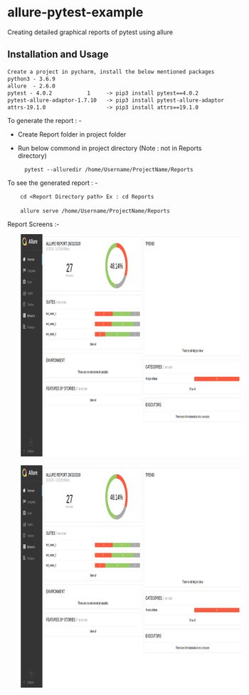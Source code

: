 # allure-pytest-example
Creating detailed graphical reports of pytest using allure


Installation and Usage
-

	Create a project in pycharm, install the below mentioned packages
	python3 - 3.6.9
	allure  - 2.6.0 
	pytest - 4.0.2           1     -> pip3 install pytest==4.0.2
	pytest-allure-adaptor-1.7.10   -> pip3 install pytest-allure-adaptor
	attrs-19.1.0                   -> pip3 install attrs==19.1.0

To generate the report : -

* Create Report folder in project folder
* Run below commond in project directory (Note : not in Reports directory)

		pytest --alluredir /home/Username/ProjectName/Reports
		
To see the generated report : -

		cd <Report Directory path> Ex : cd Reports

		allure serve /home/Username/ProjectName/Reports

Report Screens :-

<div float="left">
    
   <img src="https://github.com/VidyaCKabber/allure-pytest-example/blob/master/Images/Overview.png" data-canonical-src="https://gyazo.com/eb5c5741b6a9a16c692170a41a49c858.png" style="margin-left:30px;" width="500" height="500" />
   &nbsp;&nbsp;&nbsp;&nbsp;
   <img src="https://github.com/VidyaCKabber/allure-pytest-example/blob/master/Images/Overview.png" data-canonical-src="https://gyazo.com/eb5c5741b6a9a16c692170a41a49c858.png" style="margin-left:30px;" width="500" height="500" />
</div>
